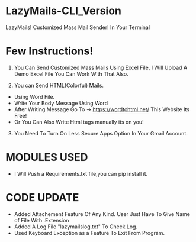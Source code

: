 # LazyMails-CLI_Version
 LazyMails! Customized Mass Mail Sender! In Your Terminal

# Few Instructions!
1. You Can Send Customized Mass Mails Using Excel File, I Will Upload A Demo Excel File You Can Work With That Also.

2. You can Send HTML(Colorful) Mails.
- Using Word File.
- Write Your Body Message Using Word
- After Writing Message Go To -> https://wordtohtml.net/ This Website Its Free!
- Or You Can Also Write Html tags manually its on you!

3. You Need To Turn On Less Secure Apps Option In Your Gmail Account.

# MODULES USED
- I Will Push a Requirements.txt file,you can pip install it.

# CODE UPDATE
- Added Attachement Feature Of Any Kind. User Just Have To Give Name of File With .Extension
- Added A Log File "lazymailslog.txt" To Check Log.
- Used Keyboard Exception as a Feature To Exit From Program.
